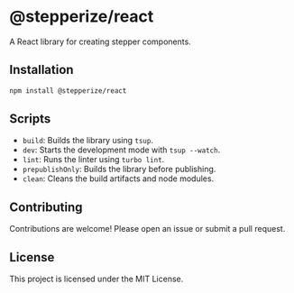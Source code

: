 # @stepperize/react

A React library for creating stepper components.

## Installation

```bash
npm install @stepperize/react
```

## Scripts

- `build`: Builds the library using `tsup`.
- `dev`: Starts the development mode with `tsup --watch`.
- `lint`: Runs the linter using `turbo lint`.
- `prepublishOnly`: Builds the library before publishing.
- `clean`: Cleans the build artifacts and node modules.

## Contributing

Contributions are welcome! Please open an issue or submit a pull request.

## License

This project is licensed under the MIT License.